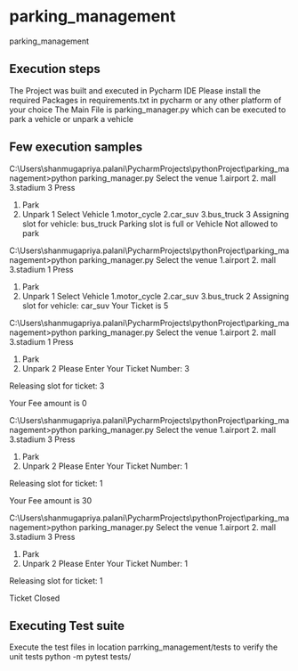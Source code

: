 # parking_management
parking_management

## Execution steps
The Project was built and executed in Pycharm IDE
Please install the required Packages in requirements.txt in pycharm or any other platform of your choice
The Main File is parking_manager.py which can be executed to park a vehicle or unpark a vehicle
## Few execution samples
C:\Users\shanmugapriya.palani\PycharmProjects\pythonProject\parking_management>python parking_manager.py
Select the venue
1.airport
2. mall
3.stadium
3
Press
1. Park
2. Unpark
1
Select Vehicle
1.motor_cycle
2.car_suv
3.bus_truck
3
Assigning slot for vehicle:  bus_truck
Parking slot is full or Vehicle Not allowed to park

C:\Users\shanmugapriya.palani\PycharmProjects\pythonProject\parking_management>python parking_manager.py
Select the venue
1.airport
2. mall
3.stadium
1
Press
1. Park
2. Unpark
1
Select Vehicle
1.motor_cycle
2.car_suv
3.bus_truck
2
Assigning slot for vehicle:  car_suv
Your Ticket is 5

C:\Users\shanmugapriya.palani\PycharmProjects\pythonProject\parking_management>python parking_manager.py
Select the venue
1.airport
2. mall
3.stadium
1
Press
1. Park
2. Unpark
2
Please Enter Your Ticket Number: 3

Releasing slot for ticket:  3

Your Fee amount is 0

C:\Users\shanmugapriya.palani\PycharmProjects\pythonProject\parking_management>python parking_manager.py
Select the venue
1.airport
2. mall
3.stadium
3
Press
1. Park
2. Unpark
2
Please Enter Your Ticket Number: 1

Releasing slot for ticket:  1

Your Fee amount is 30

C:\Users\shanmugapriya.palani\PycharmProjects\pythonProject\parking_management>python parking_manager.py
Select the venue
1.airport
2. mall
3.stadium
3
Press
1. Park
2. Unpark
2
Please Enter Your Ticket Number: 1

Releasing slot for ticket:  1

Ticket Closed


## Executing Test suite
Execute the test files in location parrking_management/tests to verify the unit tests
python -m pytest tests/
